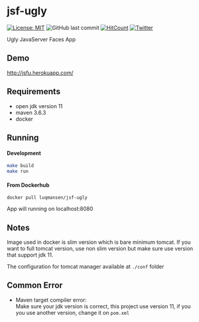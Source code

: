 # jsf-ugly
[![License: MIT](https://img.shields.io/badge/License-MIT-yellow.svg)](https://opensource.org/licenses/MIT)
![GitHub last commit](https://img.shields.io/github/last-commit/luqmansen/jsf-ugly)
[![HitCount](http://hits.dwyl.com/luqmansen/jsf-ugly.svg)](http://hits.dwyl.com/luqmansen/jsf-ugly)
[![Twitter](https://img.shields.io/twitter/follow/luqmansen_?label=Follow&style=social)](https://twitter.com/luqmansen_)

Ugly JavaServer Faces App

## Demo
http://jsfu.herokuapp.com/


## Requirements
- open jdk version 11
- maven 3.6.3
- docker

## Running
#### Development
```bash
make build
make run
 ```
#### From Dockerhub
```
docker pull luqmansen/jsf-ugly
```
App will running on localhost:8080

## Notes
Image used in docker is slim version which is bare minimum tomcat.
If you want to full tomcat version, use non slim version but make sure 
use version that support jdk 11. 

The configuration for tomcat manager available at `./conf` folder
 

## Common Error
- Maven target compiler error:
  <br> Make sure your jdk version is correct, this project use version 11,
  if you you use another version, change it on `pom.xml`
